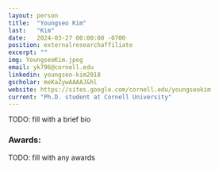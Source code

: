 ```yaml
---
layout: person
title:  "Youngseo Kim"
last:   "Kim"
date:   2024-03-27 00:00:00 -0700
position: externalresearchaffiliate
excerpt: ""
img: YoungseoKim.jpeg
email: yk796@cornell.edu
linkedin: youngseo-kim2018
gscholar: meKaZywAAAAJ&hl
website: https://sites.google.com/cornell.edu/youngseokim
current: "Ph.D. student at Cornell University"
---
```


TODO: fill with a brief bio

### Awards:
TODO: fill with any awards
